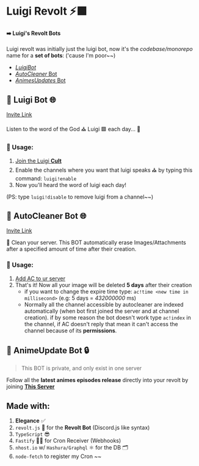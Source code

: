 # Luigi Revolt ⚡🟩

#### ➡️ Luigi's Revolt Bots

Luigi revolt was initially just the luigi bot, now it's the _codebase/monorepo_ name for a **set of bots**: ('cause I'm poor~~)

- [$LuigiBot$](#🤖-luigi-bot-🌐)
- [$AutoCleaner$ Bot](#🤖-animeupdate-bot-🔒)
- [$Animes Updates$ Bot](#🤖-animeupdate-bot-🔒)

## 🤖 Luigi Bot 🌐

[Invite Link](https://app.revolt.chat/bot/01GB0TS65VMGGC6QP2TC835BSA)

Listen to the word of the God ⛪ Luigi 🟩 each day... 🙏

### 📖 Usage:

1. [Join the Luigi **Cult**](https://app.revolt.chat/bot/01GB0TS65VMGGC6QP2TC835BSA)
2. Enable the channels where you want that luigi speaks ⛪ by typing this command: `luigi!enable`
3. Now you'll heard the word of luigi each day!

(PS: type `luigi!disable` to remove luigi from a channel~~)

## 🤖 AutoCleaner Bot 🌐

[Invite Link](https://app.revolt.chat/bot/01GBAXECGEDY60EKCABPYZZBVW)

🧹 Clean your server. This BOT automatically erase Images/Attachments after a specified amount of time after their creation.

### 📖 Usage:

1. [Add AC to ur server](https://app.revolt.chat/bot/01GBAXECGEDY60EKCABPYZZBVW)
2. That's it! Now all your image will be deleted **5 days** after their creation
   - if you want to change the expire time type: `ac!time <new time in millisecond>` (e.g: 5 days = _432000000_ ms)
   - Normally all the channel accessible by autocleaner are indexed automatically (when bot first joined the server and at channel creation). if by some reason the bot doesn't work type `ac!index` in the channel, if AC doesn't reply that mean it can't access the channel because of its **permissions**.

## 🤖 AnimeUpdate Bot 🔒

> This BOT is private, and only exist in one server

Follow all the **latest animes episodes release** directly into your revolt by joining [**This Server**](https://app.revolt.chat/invite/qBq8mAqX)

## Made with:

1. **Elegance** ✅
2. `revolt.js` 🤖 for the **Revolt Bot** (Discord.js like syntax)
3. `TypeScript` 😎
4. `Fastify` 🚀🌐 for Cron Receiver (Webhooks)
5. `nhost.io` w/ `Hashura/Graphql` ⚛ for the DB 🗂
6. `node-fetch` to register my Cron ~~
